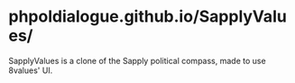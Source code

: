 # phpoldialogue.github.io/SapplyValues/

SapplyValues is a clone of the Sapply political compass, made to use 8values' UI.
